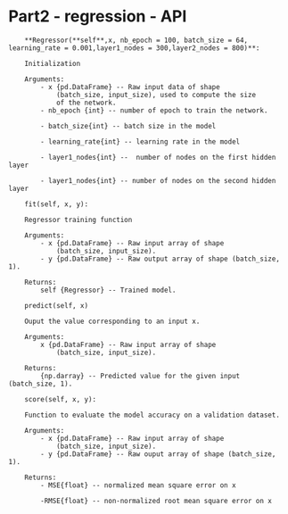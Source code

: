 # Part2 - regression - API

        **Regressor(**self**,x, nb_epoch = 100, batch_size = 64, learning_rate = 0.001,layer1_nodes = 300,layer2_nodes = 800)**:  

        Initialization

        Arguments:
            - x {pd.DataFrame} -- Raw input data of shape 
                (batch_size, input_size), used to compute the size 
                of the network.
            - nb_epoch {int} -- number of epoch to train the network.

            - batch_size{int} -- batch size in the model

            - learning_rate{int} -- learning rate in the model

            - layer1_nodes{int} --  number of nodes on the first hidden layer

            - layer1_nodes{int} -- number of nodes on the second hidden layer
        
        fit(self, x, y):  

        Regressor training function

        Arguments:
            - x {pd.DataFrame} -- Raw input array of shape 
                (batch_size, input_size).
            - y {pd.DataFrame} -- Raw output array of shape (batch_size, 1).

        Returns:
            self {Regressor} -- Trained model.  
            
        predict(self, x)

        Ouput the value corresponding to an input x.

        Arguments:
            x {pd.DataFrame} -- Raw input array of shape 
                (batch_size, input_size).

        Returns:
            {np.darray} -- Predicted value for the given input (batch_size, 1).  
            
        score(self, x, y):  

        Function to evaluate the model accuracy on a validation dataset.

        Arguments:
            - x {pd.DataFrame} -- Raw input array of shape 
                (batch_size, input_size).
            - y {pd.DataFrame} -- Raw ouput array of shape (batch_size, 1).

        Returns:
            - MSE{float} -- normalized mean square error on x

            -RMSE{float} -- non-normalized root mean square error on x
